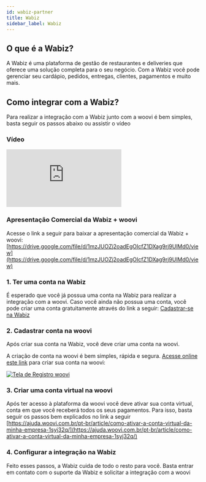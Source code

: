 ```yaml
---
id: wabiz-partner
title: Wabiz
sidebar_label: Wabiz
---
```


## O que é a Wabiz?

A Wabiz é uma plataforma de gestão de restaurantes e deliveries que oferece uma solução completa para o seu negócio. Com a Wabiz você pode gerenciar seu cardápio, pedidos, entregas, clientes, pagamentos e muito mais.

## Como integrar com a Wabiz?

Para realizar a integração com a Wabiz junto com a woovi é bem simples, basta seguir os passos abaixo ou assistir o vídeo

### Vídeo

 <div style={{
      position: 'relative',
      paddingBottom: '56.25%',
      height: 0
    }}>
  <iframe src="https://www.loom.com/embed/62406674ecbf45ec901b923a873212c6?sid=9992761e-8a53-47b4-8f6e-e0b9b9987366"
          frameBorder="0"
          allowFullScreen
          style={{
            position: 'absolute',
            top: 0,
            left: 0,
            width: '100%',
            height: '100%',
          }}>
  </iframe>
</div>

### Apresentação Comercial da Wabiz + woovi

Acesse o link a seguir para baixar a apresentação comercial da Wabiz + woovi: [https://drive.google.com/file/d/1mzJUOZj2oadEgOIcfZ1DXag9rj9UlMd0/view](https://drive.google.com/file/d/1mzJUOZj2oadEgOIcfZ1DXag9rj9UlMd0/view)

### 1. Ter uma conta na Wabiz

É esperado que você já possua uma conta na Wabiz para realizar a integração com a woovi. Caso você ainda não possua uma conta, você pode criar uma conta gratuitamente através do link a seguir:
[Cadastrar-se na Wabiz](https://aplicativosparadelivery.com.br/)

### 2. Cadastrar conta na woovi

Após criar sua conta na Wabiz, você deve criar uma conta na woovi.

A criação de conta na woovi é bem simples, rápida e segura. [Acesse online este link](https://app.woovi.com/register?partner=Q29tcGFueTo2MmVkMWVhZGJjZTQ4ODI1Nzg2MTBjMGE=) para criar sua conta na woovi:

[![Tela de Registro woovi](./__assets__/register-form.png)](https://app.woovi.com/register?partner=Q29tcGFueTo2MmVkMWVhZGJjZTQ4ODI1Nzg2MTBjMGE=)

### 3. Criar uma conta virtual na woovi

Após ter acesso à plataforma da woovi você deve ativar sua conta virtual, conta em que você receberá todos os seus pagamentos. Para isso, basta seguir os passos bem explicados no link a seguir [https://ajuda.woovi.com.br/pt-br/article/como-ativar-a-conta-virtual-da-minha-empresa-1syj32q/](https://ajuda.woovi.com.br/pt-br/article/como-ativar-a-conta-virtual-da-minha-empresa-1syj32q/)

### 4. Configurar a integração na Wabiz

Feito esses passos, a Wabiz cuida de todo o resto para você. Basta entrar em contato com o suporte da Wabiz e solicitar a integração com a woovi

